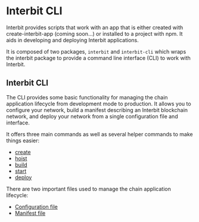 # Interbit CLI

Interbit provides scripts that work with an app that is either created
with create-interbit-app (coming soon...) or installed to a project with
npm. It aids in developing and deploying Interbit applications.

It is composed of two packages, `interbit` and `interbit-cli` which
wraps the interbit package to provide a command line interface (CLI) to
work with Interbit.


## Interbit CLI

The CLI provides some basic functionality for managing the chain
application lifecycle from development mode to production. It allows you
to configure your network, build a manifest describing an Interbit
blockchain network, and deploy your network from a single configuration
file and interface.

It offers three main commands as well as several helper commands to make
things easier:

- [create](create.adoc)
- [hoist](hoist.adoc)
- [build](build.adoc)
- [start](start.adoc)
- [deploy](deploy.adoc)

There are two important files used to manage the chain application
lifecycle:

- [Configuration file](config/README.adoc)
- [Manifest file](manifest/README.adoc)
